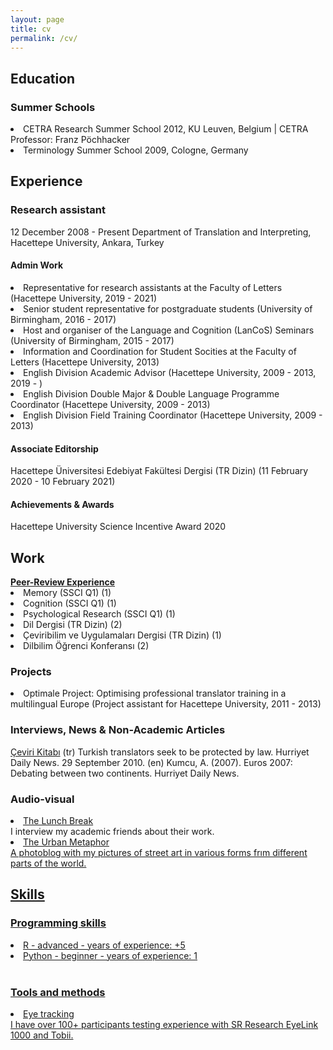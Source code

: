 ```yaml
---
layout: page
title: cv
permalink: /cv/
---
```


<h2>Education</h2>

<h3>Summer Schools</h3>
<li>CETRA Research Summer School 2012, KU Leuven, Belgium | CETRA Professor: Franz Pöchhacker</li> 
<li>Terminology Summer School 2009, Cologne, Germany</li>

<h2>Experience</h2>
<h3>Research assistant</h3>
12 December 2008 - Present
Department of Translation and Interpreting, Hacettepe University, Ankara, Turkey

<h4>Admin Work</h4>
<li>Representative for research assistants at the Faculty of Letters (Hacettepe University, 2019 - 2021)</li>
<li>Senior student representative for postgraduate students (University of Birmingham, 2016 - 2017)</li>
<li>Host and organiser of the Language and Cognition (LanCoS) Seminars (University of Birmingham, 2015 - 2017)</li>
<li>Information and Coordination for Student Socities at the Faculty of Letters (Hacettepe University, 2013)</li>
<li>English Division Academic Advisor (Hacettepe University, 2009 - 2013, 2019 - )</li>
<li>English Division Double Major & Double Language Programme Coordinator (Hacettepe University, 2009 - 2013)</li>
<li>English Division Field Training Coordinator (Hacettepe University, 2009 - 2013)</li>

<h4>Associate Editorship</h4>
Hacettepe Üniversitesi Edebiyat Fakültesi Dergisi (TR Dizin) (11 February 2020 - 10 February 2021) <br>

<h4>Achievements & Awards</h4>
Hacettepe University Science Incentive Award 2020
 
<h2>Work</h2>
<a href="https://publons.com/researcher/1692089/alper-kumcu/peer-review/" target="_blank"><b>Peer-Review Experience</b></a><br>
<li>Memory (SSCI Q1) (1)</li>
<li>Cognition (SSCI Q1) (1)</li>
<li>Psychological Research (SSCI Q1) (1)</li>
<li>Dil Dergisi (TR Dizin) (2)</li>
<li>Çeviribilim ve Uygulamaları Dergisi (TR Dizin) (1)</li>
<li>Dilbilim Öğrenci Konferansı (2)</li>

<h3>Projects</h3>
<li>Optimale Project: Optimising professional translator training in a multilingual Europe (Project assistant for Hacettepe University, 2011 - 2013)</li>

<h3>Interviews, News & Non-Academic Articles</h3>
</li><a href="https://www.cevirikitabi.com/cevirmenler-ne-isler-ceviriyor/ars-gor-alper-kumcu/" target="_blank">Çeviri Kitabı</a> (tr)</li>
</li>Turkish translators seek to be protected by law. Hurriyet Daily News. 29 September 2010. (en)</li>
</li>Kumcu, A. (2007). Euros 2007: Debating between two continents. Hurriyet Daily News.</li>

<h3>Audio-visual</h3>
<li><a href="https://www.youtube.com/channel/UCik4DV7sIoIMC8Msv2eGVaw" target="_blank">The Lunch Break</a></li>
I interview my academic friends about their work. 
<li><a href="https://theurbanmetaphor.tumblr.com" target="_blank">The Urban Metaphor</li>
A photoblog with my pictures of street art in various forms frım different parts of the world.
  
<h2>Skills</h2>
<h3>Programming skills</h3>
<li>R - advanced - years of experience: +5 </li> 
<li>Python - beginner - years of experience: 1 </li><br> 

<h3>Tools and methods</h3>
<li>Eye tracking</li> 
I have over 100+ participants testing experience with SR Research EyeLink 1000 and Tobii.
